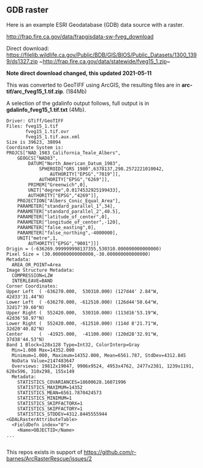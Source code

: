
## GDB raster

Here is an example ESRI Geodatabase (GDB) data source with a raster. 

http://frap.fire.ca.gov/data/frapgisdata-sw-fveg_download

Direct download: https://filelib.wildlife.ca.gov/Public/BDB/GIS/BIOS/Public_Datasets/1300_1399/ds1327.zip ~http://frap.fire.ca.gov/data/statewide/fveg15_1.zip~

**Note direct download changed, this updated 2021-05-11**


This was converted to GeoTIFF using ArcGIS, the resulting files are in **arc-tif/arc_fveg15_1.tif.zip**.  (184Mb)

A selection of the gdalinfo output follows, full output is in **gdalinfo_fveg15_1.tif.txt** (4Mb). 


```
Driver: GTiff/GeoTIFF
Files: fveg15_1.tif
       fveg15_1.tif.ovr
       fveg15_1.tif.aux.xml
Size is 39623, 38094
Coordinate System is:
PROJCS["NAD_1983_California_Teale_Albers",
    GEOGCS["NAD83",
        DATUM["North_American_Datum_1983",
            SPHEROID["GRS 1980",6378137,298.2572221010042,
                AUTHORITY["EPSG","7019"]],
            AUTHORITY["EPSG","6269"]],
        PRIMEM["Greenwich",0],
        UNIT["degree",0.0174532925199433],
        AUTHORITY["EPSG","4269"]],
    PROJECTION["Albers_Conic_Equal_Area"],
    PARAMETER["standard_parallel_1",34],
    PARAMETER["standard_parallel_2",40.5],
    PARAMETER["latitude_of_center",0],
    PARAMETER["longitude_of_center",-120],
    PARAMETER["false_easting",0],
    PARAMETER["false_northing",-4000000],
    UNIT["metre",1,
        AUTHORITY["EPSG","9001"]]]
Origin = (-636269.999999998137355,530310.000000000000000)
Pixel Size = (30.000000000000000,-30.000000000000000)
Metadata:
  AREA_OR_POINT=Area
Image Structure Metadata:
  COMPRESSION=LZW
  INTERLEAVE=BAND
Corner Coordinates:
Upper Left  ( -636270.000,  530310.000) (127d44' 2.84"W, 42d33'31.44"N)
Lower Left  ( -636270.000, -612510.000) (126d44'50.64"W, 32d17'39.60"N)
Upper Right (  552420.000,  530310.000) (113d16'53.19"W, 42d36'58.97"N)
Lower Right (  552420.000, -612510.000) (114d 8'21.71"W, 32d20'40.82"N)
Center      (  -41925.000,  -41100.000) (120d28'32.91"W, 37d38'44.53"N)
Band 1 Block=128x128 Type=Int32, ColorInterp=Gray
  Min=1.000 Max=14352.000 
  Minimum=1.000, Maximum=14352.000, Mean=6561.787, StdDev=4312.845
  NoData Value=2147483647
  Overviews: 19812x19047, 9906x9524, 4953x4762, 2477x2381, 1239x1191, 620x596, 310x298, 155x149
  Metadata:
    STATISTICS_COVARIANCES=18600628.16071996
    STATISTICS_MAXIMUM=14352
    STATISTICS_MEAN=6561.7870424573
    STATISTICS_MINIMUM=1
    STATISTICS_SKIPFACTORX=1
    STATISTICS_SKIPFACTORY=1
    STATISTICS_STDDEV=4312.8445555944
<GDALRasterAttributeTable>
  <FieldDefn index="0">
    <Name>OBJECTID</Name>
...


```

This repos exists in support of https://github.com/r-barnes/ArcRasterRescue/issues/2

